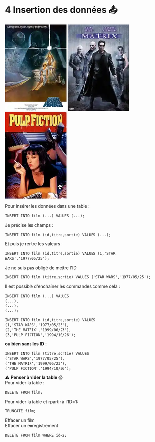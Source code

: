 # 4  Insertion des données :outbox_tray:
![star](../img/04/star.webp)
![matrix](../img/04/matrix.webp)
![pulp](../img/04/pulp.webp)


Pour insérer les données dans une table :
```mysql
INSERT INTO film (...) VALUES (...);
```

Je précise les champs :
```mysql
INSERT INTO film (id,titre,sortie) VALUES (...);
```
Et puis je rentre les valeurs :
```mysql
INSERT INTO film (id,titre,sortie) VALUES (1,'STAR WARS','1977/05/25');
```

Je ne suis pas obligé de mettre l'ID
```mysql
INSERT INTO film (titre,sortie) VALUES ('STAR WARS','1977/05/25');
```

Il est possible d'enchaîner les commandes comme celà :

```mysql
INSERT INTO film (...) VALUES
(...),
(...),
(...);
```

```mysql
INSERT INTO film (id,titre,sortie) VALUES
(1,'STAR WARS','1977/05/25'),
(2,'THE MATRIX','1999/06/23'),
(3,'PULP FICTION','1994/10/26');
```
**ou bien sans les ID** :
```mysql
INSERT INTO film (titre,sortie) VALUES
('STAR WARS','1977/05/25'),
('THE MATRIX','1999/06/23'),
('PULP FICTION','1994/10/26');
```

:warning: **Penser à vider la table** :scream:  
Pour vider la table :
```mysql
DELETE FROM film;
```

Pour vider la table et rpartir à l'ID=1:
```mysql
TRUNCATE film;
```

Effacer un film  
Effacer un enregistrement
```mysql
DELETE FROM film WHERE id=2;
```
